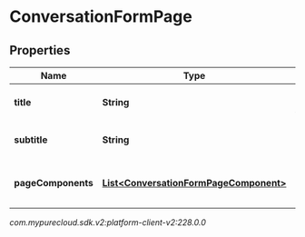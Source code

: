# ConversationFormPage


## Properties

| Name | Type | Description | Notes |
| ------------ | ------------- | ------------- | ------------- |
| **title** | **String** | Text to show in the title. |  |
| **subtitle** | **String** | Text to show in the subtitle. |  |
| **pageComponents** | [**List&lt;ConversationFormPageComponent&gt;**](ConversationFormPageComponent) | Page components in this form page. |  [optional] |




_com.mypurecloud.sdk.v2:platform-client-v2:228.0.0_
